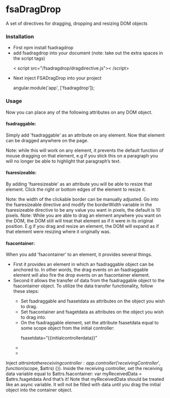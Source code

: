 # 
<h1>fsaDragDrop</h1>
A set of directives for dragging, dropping and resizing DOM objects

<h3>Installation</h3>
<ul>
  <li>First npm install fsadragdrop</li>

  <li>add fsadragdrop into your document (note: take out the extra spaces in the script tags)
  <p>< script src="/fsadragdrop/dragdirective.js">< /script></p></li>

  <li>Next inject FSADragDrop into your project
  <p>angular.module('app', ['fsadragdrop']);</p></li>
</ul>

<h3>Usage</h3>
Now you can place any of the following attributes on any DOM object. 

<h4>fsadraggable:</h4> 
<p>Simply add 'fsadraggable' as an attribute on any element. Now that element can be dragged anywhere on the page.</p>
<p>Note: while this will work on any element, it prevents the default function of mouse dragging on that element, e.g if you stick this on a paragraph you will no longer be able to highlight that paragraph’s text.</p>

<h4>fsaresizeable:</h4>
<p>By adding 'fsaresizeable' as an attribute you will be able to resize that element. Click the right or bottom edges of the element to resize it.</p>
<p>Note: the width of the clickable border can be manually adjusted. Go into the fsaresizeable directive and modify the borderWidth variable in the fsaresizeable directive to be any value you want in pixels, the default is 10 pixels.
Note: While you are able to drag an element anywhere you want on the DOM, the DOM still will treat that element as if it were in its original position. E.g if you drag and resize an element, the DOM will expand as if that element were resizing where it originally was.</p>

<h4>fsacontainer:</h4>
When you add 'fsacontainer' to an element, it provides several things. 
<ul>
  <li>First it provides an element in which an fsadraggable object can be anchored to. In other words, the drag events on an fsadraggable element will also fire the drop events on an fsacontainer element.</li> 
  <li>Second it allows the transfer of data from the fsadraggable object to the fsacontainer object. To utilize the data transfer functionality, follow these steps:</li>
  <ul>
    <li>
      Set fsadraggable and fsasetdata as attributes on the object you wish to drag.
    </li>
    <li>
      Set fsacontainer and fsagetdata as attributes on the object you wish to drag into.
    </li>
    <li>
      On the fsadraggable element, set the attribute fsasetdata equal to some scope object from the initial controller: <p>fsasetdata=”{{initialcontrollerdata}}”</p>
    </li>
    <li>
    </li>
    <li>
    </li>
  </ul>
</ul>




Inject $attrs into the receiving controller: app.controller('receivingController', function ($scope, $attrs) {}).
Inside the receiving controller, set the receiving data variable equal to $attrs.fsacontainer: var myReceivedData = $attrs.fsagetdata
And that’s it! Note that myReceivedData should be treated like an async variable. It will not be filled with data until you drag the initial object into the container object. 
